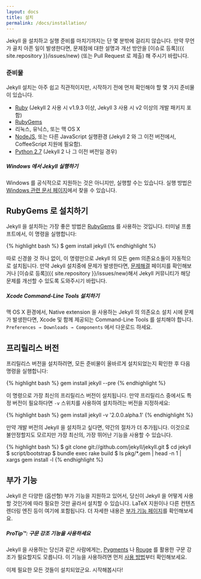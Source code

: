 ```yaml
---
layout: docs
title: 설치
permalink: /docs/installation/
---
```


Jekyll 을 설치하고 실행 준비를 마치기까지는 단 몇 분밖에 걸리지 않습니다. 만약
무언가 골치 아픈 일이 발생한다면, 문제점에 대한 설명과 개선 방안을 [이슈로
등록]({{ site.repository }}/issues/new) (또는 Pull Request 로 제출) 해 주시기
바랍니다.

### 준비물

Jekyll 설치는 아주 쉽고 직관적이지만, 시작하기 전에 먼저 확인해야 할 몇 가지
준비물이 있습니다.

- [Ruby](http://www.ruby-lang.org/en/downloads/)
  (Jekyll 2 사용 시 v1.9.3 이상, Jekyll 3 사용 시 v2 이상의 개발 패키지 포함)
- [RubyGems](http://rubygems.org/pages/download)
- 리눅스, 유닉스, 또는 맥 OS X
- [NodeJS](http://nodejs.org), 또는 다른 JavaScript 실행환경 (Jekyll 2 와 그
  이전 버전에서, CoffeeScript 지원에 필요함).
- [Python 2.7](https://www.python.org/downloads/) (Jekyll 2 나 그 이전 버전일 경우)

<div class="note info">
  <h5>Windows 에서 Jekyll 실행하기</h5>
  <p>
    Windows 를 공식적으로 지원하는 것은 아니지만, 실행할 수는 있습니다. 실행
    방법은 <a href="../windows/#installation">Windows 관련 문서 페이지</a>에서
    찾을 수 있습니다.
  </p>
</div>

## RubyGems 로 설치하기

Jekyll 을 설치하는 가장 좋은 방법은
[RubyGems](http://rubygems.org/pages/download) 를 사용하는 것입니다. 터미널
프롬프트에서, 이 명령을 실행합니다:

{% highlight bash %}
$ gem install jekyll
{% endhighlight %}

따로 신경쓸 것 하나 없이, 이 명령만으로 Jekyll 의 모든 gem 의존요소들이 자동적으로
설치됩니다. 만약 Jekyll 설치중에 문제가 발생한다면,
[문제해결](../troubleshooting/) 페이지를 확인해보거나 [이슈로
등록]({{ site.repository }}/issues/new)해서 Jekyll 커뮤니티가 해당 문제를 개선할
수 있도록 도와주시기 바랍니다.

<div class="note info">
  <h5>Xcode Command-Line Tools 설치하기</h5>
  <p>
    맥 OS X 환경에서, Native extension 을 사용하는 Jekyll 의 의존요소 설치 시에
    문제가 발생한다면, Xcode 및 함께 제공되는 Command-Line Tools 를 설치해야
    합니다. <code>Preferences &#8594; Downloads &#8594; Components</code> 에서
    다운로드 하세요.
  </p>
</div>

## 프리릴리스 버전

프리릴리스 버전을 설치하려면, 모든 준비물이 올바르게 설치되었는지 확인한 후
다음 명령을 실행합니다:

{% highlight bash %}
gem install jekyll --pre
{% endhighlight %}

이 명령으로 가장 최신의 프리릴리스 버전이 설치됩니다. 만약 프리릴리스 중에서도
특정 버전이 필요하다면 `-v` 스위치를 사용하여 설치하려는 버전을 지정하세요:

{% highlight bash %}
gem install jekyll -v '2.0.0.alpha.1'
{% endhighlight %}

만약 개발 버전의 Jekyll 을 설치하고 싶다면, 약간의 절차가 더 추가됩니다.
이것으로 불안정할지도 모르지만 가장 최신의, 가장 뛰어난 기능을 사용할 수
있습니다.

{% highlight bash %}
$ git clone git://github.com/jekyll/jekyll.git
$ cd jekyll
$ script/bootstrap
$ bundle exec rake build
$ ls pkg/*.gem | head -n 1 | xargs gem install -l
{% endhighlight %}

## 부가 기능

Jekyll 은 다양한 (옵션형) 부가 기능을 지원하고 있어서, 당신이 Jekyll 을 어떻게
사용할 것인가에 따라 필요한 것만 골라서 설치할 수 있습니다. LaTeX 지원이나 다른
컨텐츠 렌더링 엔진 등이 여기에 포함됩니다. 더 자세한 내용은 [부가 기능
페이지](../extras/)를 확인해보세요.

<div class="note">
  <h5>ProTip™: 구문 강조 기능을 사용하세요</h5>
  <p>
    Jekyll 을 사용하는 당신과 같은 사람에게는, <a href="http://pygments.org/">
    Pygments</a> 나 <a href="https://github.com/jayferd/rouge">Rouge</a> 를
    활용한 구문 강조가 필요할지도 모릅니다. 이 기능을 사용하려면 먼저
    <a href="../templates/#code-snippet-highlighting">사용 방법</a>부터
    확인해보세요.
  </p>
</div>

이제 필요한 모든 것들이 설치되었군요. 시작해봅시다!
